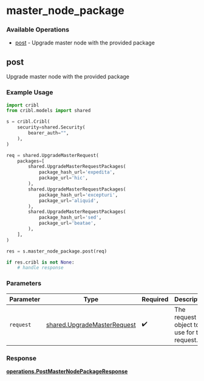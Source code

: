# master_node_package

### Available Operations

* [post](#post) - Upgrade master node with the provided package

## post

Upgrade master node with the provided package

### Example Usage

```python
import cribl
from cribl.models import shared

s = cribl.Cribl(
    security=shared.Security(
        bearer_auth="",
    ),
)

req = shared.UpgradeMasterRequest(
    packages=[
        shared.UpgradeMasterRequestPackages(
            package_hash_url='expedita',
            package_url='hic',
        ),
        shared.UpgradeMasterRequestPackages(
            package_hash_url='excepturi',
            package_url='aliquid',
        ),
        shared.UpgradeMasterRequestPackages(
            package_hash_url='sed',
            package_url='beatae',
        ),
    ],
)

res = s.master_node_package.post(req)

if res.cribl is not None:
    # handle response
```

### Parameters

| Parameter                                                                  | Type                                                                       | Required                                                                   | Description                                                                |
| -------------------------------------------------------------------------- | -------------------------------------------------------------------------- | -------------------------------------------------------------------------- | -------------------------------------------------------------------------- |
| `request`                                                                  | [shared.UpgradeMasterRequest](../../models/shared/upgrademasterrequest.md) | :heavy_check_mark:                                                         | The request object to use for the request.                                 |


### Response

**[operations.PostMasterNodePackageResponse](../../models/operations/postmasternodepackageresponse.md)**


